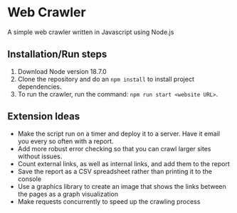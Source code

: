 # Web Crawler

A simple web crawler written in Javascript using Node.js

## Installation/Run steps

1. Download Node version 18.7.0
2. Clone the repository and do an `npm install` to install project dependencies.
3. To run the crawler, run the command: `npm run start <website URL>`.

## Extension Ideas

- Make the script run on a timer and deploy it to a server. Have it email you every so often with a report.
- Add more robust error checking so that you can crawl larger sites without issues.
- Count external links, as well as internal links, and add them to the report
- Save the report as a CSV spreadsheet rather than printing it to the console
- Use a graphics library to create an image that shows the links between the pages as a graph visualization
- Make requests concurrently to speed up the crawling process
